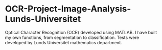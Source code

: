 # OCR-Project-Image-Analysis-Lunds-Universitet
Optical Character Recognition (OCR) developed using MATLAB. I have built my own functions, from segmentation to classification. Tests were developed by Lunds Universitet mathematics department. 
